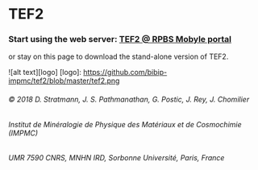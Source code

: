 # TEF2
### Start using the web server: [TEF2 @ RPBS Mobyle portal](http://mobyle.rpbs.univ-paris-diderot.fr/cgi-bin/portal.py?form=TEF#forms::TEF "TEF2 web server")

or stay on this page to download the stand-alone version of TEF2.

![alt text][logo]
[logo]: https://github.com/bibip-impmc/tef2/blob/master/tef2.png




###### © 2018 D. Stratmann, J. S. Pathmanathan, G. Postic, J. Rey, J. Chomilier  
###### Institut de Minéralogie de Physique des Matériaux et de Cosmochimie (IMPMC)  
###### UMR 7590 CNRS, MNHN IRD, Sorbonne Université, Paris, France
